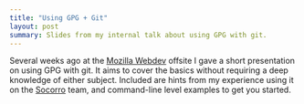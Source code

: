 ```yaml
---
title: "Using GPG + Git"
layout: post
summary: Slides from my internal talk about using GPG with git.
---
```


Several weeks ago at the [Mozilla Webdev](https://blog.mozilla.org/webdev/) offsite I gave a short presentation on using GPG with git. It aims to cover the basics without requiring a deep knowledge of either subject. Included are hints from my experience using it on the [Socorro](https://github.com/mozilla/socorro) team, and command-line level examples to get you started.
<br />
<script async class="speakerdeck-embed" data-id="4fa15e5c843f270021007187" data-ratio="1.3333333333333333" src="//speakerdeck.com/assets/embed.js"></script>
